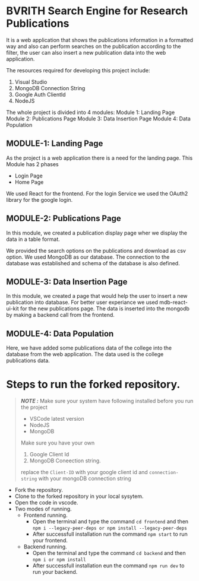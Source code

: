 # BVRITH Search Engine for Research Publications
It is a web application that shows the publications information in a formatted way and also can perform searches on the publication according to the filter, the user can also insert a new publication data into the web application.

The resources required for developing this project include:
  1. Visual Studio
  2. MongoDB Connection String
  3. Google Auth ClientId
  4. NodeJS

The whole project is divided into 4 modules:
Module 1: Landing Page
Module 2: Publications Page
Module 3: Data Insertion Page
Module 4: Data Population


## **MODULE-1: Landing Page**

As the project is a web application there is a need for the landing page.
This Module has 2 phases
 - Login Page
 - Home Page
 
We used React for the frontend. For the login Service we used the OAuth2 library for the google login.
 
## **MODULE-2: Publications Page**
 
In this module, we created a publication display page wher we display the data in a table format.

We provided the search options on the publications and download as csv option.
We used MongoDB as our database. The connection to the database was established and schema of the database is also defined.

## **MODULE-3: Data Insertion Page**

In this module, we created a page that would help the user to insert a new publication into database. 
For better user experiance we used mdb-react-ui-kit for the new publications page. The data is inserted into the mongodb by making a backend call from the frontend.

## **MODULE-4: Data Population**


Here, we have added some publications data of the college into the database from the web application.
The data used is the college publications data.


# Steps to run the forked repository.
>**_NOTE :_** Make sure your system have following installed before you run the project 
> - VSCode latest version
> - NodeJS
> - MongoDB
>
>Make sure you have your own
> 1. Google Client Id
> 2. MongoDB Coneection string.
>
>replace the ` Client-ID ` with your google client id and ` connection-string ` with your mongoDB connection string

  - Fork the repository.
  - Clone to the forked repository in your local sysytem.
  - Open the code in vscode.
  - Two modes of running.
    - Frontend running.
      - Open the terminal and type the command `cd frontend` and then `npm i --legacy-peer-deps or npm install --legacy-peer-deps`
      - After successfull installation run the command ` npm start ` to run your frontend.
    - Backend running.
      - Open the terminal and type the command `cd backend` and then `npm i or npm install `
      - After successfull installation eun the command ` npm run dev ` to run your backend.


